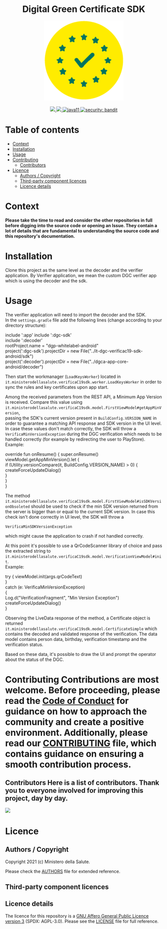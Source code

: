   
<h1 align="center">Digital Green Certificate SDK</h1>    
    
<div align="center">    
<img width="256" height="256" src="img/logo-dcg.png">    
</div>    
    
<br />    
<div align="center">    
    <!-- CoC -->    
    <a href="CODE_OF_CONDUCT.md">    
      <img src="https://img.shields.io/badge/Contributor%20Covenant-v2.0%20adopted-ff69b4.svg" />    
    </a>    
    <a href="CODE_OF_CONDUCT.md">    
      <img src="https://img.shields.io/badge/badge-green.svg" />    
    </a>    
    <a href="/">    
      <img alt="java11"    
      src="https://img.shields.io/badge/badge-red.svg">    
    </a>    
    <a href="/">    
      <img alt="security: bandit"    
      src="https://img.shields.io/badge/badge-yellow.svg">    
    </a>    
</div>    
    
    
# Table of contents    
 - [Context](#context)    
- [Installation](#installation)    
- [Usage](#usage)    
- [Contributing](#contributing)    
  - [Contributors](#contributors)    
- [Licence](#licence)    
  - [Authors / Copyright](#authors--copyright)    
  - [Third-party component licences](#third-party-component-licences)    
  - [Licence details](#licence-details)    
    
    
# Context    
 **Please take the time to read and consider the other repositories in full before digging into the source code or opening an Issue. They contain a lot of details that are fundamental to understanding the source code and this repository's documentation.**    
 # Installation    
 Clone this project as the same level as the decoder and the verifier application. By Verifier application, we mean the custom DGC verifier app which is using the decoder and the sdk.  
  
###   
# Usage   
  The verifier application will need to import the decoder and the SDK.  
  In the `settings.gradle` file add the following lines (change according to your directory structure):  
  
 include ':app'    include ':dgc-sdk'    
    include ':decoder'    
    rootProject.name = "dgp-whitelabel-android"    
    project(':dgc-sdk').projectDir = new File("../it-dgc-verificac19-sdk-android/sdk")    
    project(':decoder').projectDir = new File("../dgca-app-core-android/decoder")  
  
Then start the workmanager (`LoadKeysWorker`) located in `it.ministerodellasalute.verificaC19sdk.worker.LoadKeysWorker` in order to sync the rules and key certificates upon app start.  
  
Among the received parameters from the REST API, a Minimum App Version is received. Compare this value using `it.ministerodellasalute.verificaC19sdk.model.FirstViewModel#getAppMinVersion`,  
passing the SDK's current version present in `BuildConfig.VERSION_NAME` in order to guarantee a matching API response and SDK version in the UI level. In case these values don't match correctly, the SDK will throw a `VerificaMinVersionException` during the DGC verification which needs to be handled correctly (for example by redirecting the user to PlayStore).  
Example:  
  
 override fun onResume() {        super.onResume()    
        viewModel.getAppMinVersion().let {    
      if (Utility.versionCompare(it, BuildConfig.VERSION_NAME) > 0) {    
                createForceUpdateDialog()    
            }    
        }    
    }  
  
  The method `it.ministerodellasalute.verificaC19sdk.model.FirstViewModel#isSDKVersionObsoleted` should be used to check if the min SDK version returned from the server is bigger than or equal to the current SDK version. In case this check isn't done correctly in UI level, the SDK will throw a 

    VerificaMinSDKVersionException
which might cause the application to crash if not handled correctly.

At this point it's possible to use a QrCodeScanner library of choice and pass the extracted string to `it.ministerodellasalute.verificaC19sdk.model.VerificationViewModel#init`.  
Example:  
  
 try {        viewModel.init(args.qrCodeText)    
    }    
    catch (e: VerificaMinVersionException)    
    {    
        Log.d("VerificationFragment", "Min Version Exception")    
        createForceUpdateDialog()    
    }  
  
  
Observing the LiveData response of the method, a Certificate object is returned `it.ministerodellasalute.verificaC19sdk.model.CertificateSimple` which contains the decoded and validated response of the verification. The data model contains person data, birthday, verification timestamp and the verification status.  
  
Based on these data, it's possible to draw the UI and prompt the operator about the status of the DGC.  
  
    
# Contributing Contributions are most welcome. Before proceeding, please read the [Code of Conduct](./CODE_OF_CONDUCT.md) for guidance on how to approach the community and create a positive environment. Additionally, please read our [CONTRIBUTING](./CONTRIBUTING.md) file, which contains guidance on ensuring a smooth contribution process.    
    
## Contributors Here is a list of contributors. Thank you to everyone involved for improving this project, day by day.    
    
<a href="https://github.com/REPO(Ex. ministero-salute/it-eucert-gateway-client)">    
  <img    
  src="https://contributors-img.web.app/image?repo=REPO(Ex. ministero-salute/it-eucert-gateway-client)"    
  />    
</a>    
    
# Licence    
 ## Authors / Copyright    
 Copyright 2021 (c) Ministero della Salute.    
    
Please check the [AUTHORS](AUTHORS) file for extended reference.    
    
## Third-party component licences    
 ## Licence details    
 The licence for this repository is a [GNU Affero General Public Licence version 3](https://www.gnu.org/licenses/agpl-3.0.html) (SPDX: AGPL-3.0). Please see the [LICENSE](LICENSE) file for full reference.